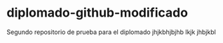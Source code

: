# diplomado-github-modificado
Segundo repositorio de prueba para el diplomado
jhjkbhjbjhb
lkjk
jhbjkbl

